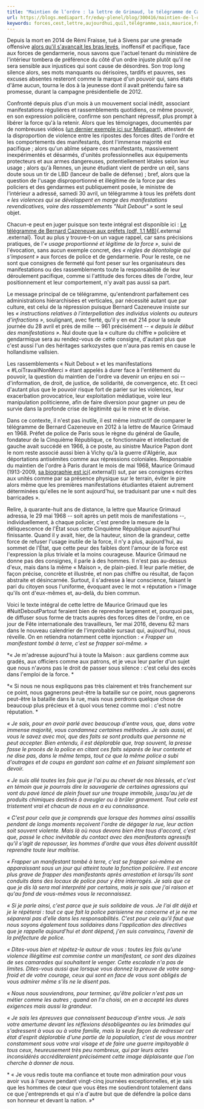 ```yaml
---
title: "Maintien de l’ordre : la lettre de Grimaud, le télégramme de Cazeneuve"
url: https://blogs.mediapart.fr/edwy-plenel/blog/300416/maintien-de-l-ordre-la-lettre-de-grimaud-le-telegramme-de-cazeneuve?utm_source=twitter&utm_medium=social&utm_campaign=Sharing&xtor=CS3-67
keywords: forces,cest,lettre,aujourdhui,quil,télégramme,sais,maurice,frapper,maintien,cazeneuve,lordre,manifestations,grimaud
---
```

Depuis la mort en 2014 de Rémi Fraisse, tué à Sivens par une grenade offensive [alors qu'il s'avançait les bras levés](https://www.mediapart.fr/journal/france/250316/remi-fraisse-avait-les-mains-en-l-air-quand-il-ete-tue-par-la-grenade-dun-gendarme), inoffensif et pacifique, face aux forces de gendarmerie, nous savons que l'actuel tenant du ministère de l'intérieur tombera de préférence du côté d'un ordre injuste plutôt qu'il ne sera sensible aux injustices qui sont cause de désordres. Son trop long silence alors, ses mots manquants ou dérisoires, tardifs et pauvres, ses excuses absentes resteront comme la marque d'un pouvoir qui, sans états d'âme aucun, tourna le dos à la jeunesse dont il avait prétendu faire sa promesse, durant la campagne présidentielle de 2012.

Confronté depuis plus d'un mois à un mouvement social inédit, associant manifestations régulières et rassemblements quotidiens, ce même pouvoir, en son expression policière, confirme son penchant répressif, plus prompt à libérer la force qu'à la retenir. Alors que les témoignages, documentés par de nombreuses vidéos ([un dernier exemple ici sur Mediapart](https://blogs.mediapart.fr/edition/les-invites-de-mediapart/article/300416/ne-sait-jamais-ce-quon-filme)), attestent de la disproportion de violence entre les ripostes des forces dites de l'ordre et les comportements des manifestants, dont l'immense majorité est pacifique ; alors qu'un abîme sépare ces manifestants, massivement inexpérimentés et désarmés, d'unités professionnelles aux équipements protecteurs et aux armes dangereuses, potentiellement létales selon leur usage ; alors qu'à Rennes, un jeune étudiant vient de perdre un œil, sans doute sous un tir de LBD (lanceur de balle de défense) ; bref, alors que la question de l'usage disproportionné et illégitime de la force par des policiers et des gendarmes est publiquement posée, le ministre de l'intérieur a adressé, samedi 30 avril, un télégramme à tous les préfets dont *« les violences qui se développent en marge des manifestations revendicatives, voire des rassemblements "Nuit Debout" »* sont le seul objet.

Chacun-e peut en juger puisque son texte intégral est disponible ici : [Le télégramme de Bernard Cazeneuve aux préfets (pdf, 1.1 MB)](https://static.mediapart.fr/files/2016/04/30/le-telegramme-de-bernard-cazeneuve-aux-prefets.pdf){.external .external}. Tout au plus y trouve-t-on un vague rappel, car sans précisions pratiques, de l'*« usage proportionné et légitime de la force »*, suivi de l'évocation, sans aucun exemple concret, des *« règles de déontologie qui s'imposent »* aux forces de police et de gendarmerie. Pour le reste, ce ne sont que consignes de fermeté qui font peser sur les organisateurs des manifestations ou des rassemblements toute la responsabilité de leur déroulement pacifique, comme si l'attitude des forces dites de l'ordre, leur positionnement et leur comportement, n'y avait pas aussi sa part.

Le message principal de ce télégramme, qu'entendront parfaitement ces administrations hiérarchisées et verticales, par nécessité autant que par culture, est celui de la répression puisque Bernard Cazeneuve insiste sur les *« instructions relatives à l'interpellation des individus violents ou auteurs d'infractions »*, soulignant, avec fierté, qu'il y en eut 214 pour la seule journée du 28 avril et près de mille -- 961 précisément -- *« depuis le début des manifestations »*. Nul doute que la « culture du chiffre » policière et gendarmique sera au rendez-vous de cette consigne, d'autant plus que c'est aussi l'un des héritages sarkozystes que n'aura pas remis en cause le hollandisme vallsien. 

Les rassemblements « Nuit Debout » et les manifestations « \#LoiTravailNonMerci » étant appelés à durer face à l'entêtement du pouvoir, la question du maintien de l'ordre va devenir un enjeu en soi -- d'information, de droit, de justice, de solidarité, de convergence, etc. Et ceci d'autant plus que le pouvoir risque fort de parier sur les violences, leur exacerbation provocatrice, leur exploitation médiatique, voire leur manipulation politicienne, afin de faire diversion pour gagner un peu de survie dans la profonde crise de légitimité qui le mine et le divise.

Dans ce contexte, il n'est pas inutile, il est même instructif de comparer le télégramme de Bernard Cazeneuve en 2012 à la lettre de Maurice Grimaud en 1968. Préfet de police de Paris sous le règne du général de Gaulle, fondateur de la Cinquième République, ce fonctionnaire et intellectuel de gauche avait succédé en 1966, à ce poste, au sinistre Maurice Papon dont le nom reste associé aussi bien à Vichy qu'à la guerre d'Algérie, aux déportations antisémites comme aux répressions coloniales. Responsable du maintien de l'ordre à Paris durant le mois de mai 1968, Maurice Grimaud (1913-2009, [sa biographie est ici](https://fr.wikipedia.org/wiki/Maurice_Grimaud "Sur Wikipédia"){.external}) sut, par ses consignes écrites aux unités comme par sa présence physique sur le terrain, éviter le pire alors même que les premières manifestations étudiantes étaient autrement déterminées qu'elles ne le sont aujourd'hui, se traduisant par une « nuit des barricades ».

Relire, à quarante-huit ans de distance, la lettre que Maurice Grimaud adressa, le 29 mai 1968 -- soit après un petit mois de manifestations --, individuellement, à chaque policier, c'est prendre la mesure de la déliquescence de l'État sous cette Cinquième République aujourd'hui finissante. Quand il y avait, hier, de la hauteur, sinon de la grandeur, cette force de refuser l'usage inutile de la force, il n'y a plus, aujourd'hui, au sommet de l'État, que cette peur des faibles dont l'amour de la force est l'expression la plus triviale et la moins courageuse. Maurice Grimaud ne donne pas des consignes, il parle à des hommes. Il n'est pas au-dessus d'eux, mais dans la même « Maison », de plain-pied. Il leur parle métier, de façon précise, concrète et illustrée, et non pas chiffre ou résultat, de façon abstraite et désincarnée. Surtout, il s'adresse à leur conscience, faisant le pari du citoyen sous l'uniforme, évoquant avec le mot « réputation » l'image qu'ils ont d'eux-mêmes et, au-delà, du bien commun.

Voici le texte intégral de cette lettre de Maurice Grimaud que les \#NuitDeboutPartout feraient bien de reprendre largement et, pourquoi pas, de diffuser sous forme de tracts auprès des forces dites de l'ordre, en ce jour de Fête internationale des travailleurs, 1er mai 2016, devenu 62 mars dans le nouveau calendrier de l'improbable sursaut qui, aujourd'hui, nous réveille. On en retiendra notamment cette injonction : *« Frapper un manifestant tombé à terre, c'est se frapper soi-même. »*

*« Je m'adresse aujourd'hui à toute la Maison : aux gardiens comme aux gradés, aux officiers comme aux patrons, et je veux leur parler d'un sujet que nous n'avons pas le droit de passer sous silence : c'est celui des excès dans l'emploi de la force. *

*« Si nous ne nous expliquons pas très clairement et très franchement sur ce point, nous gagnerons peut-être la bataille sur ce point, nous gagnerons peut-être la bataille dans la rue, mais nous perdrons quelque chose de beaucoup plus précieux et à quoi vous tenez comme moi : c'est notre réputation. *

*« Je sais, pour en avoir parlé avec beaucoup d'entre vous, que, dans votre immense majorité, vous condamnez certaines méthodes. Je sais aussi, et vous le savez avec moi, que des faits se sont produits que personne ne peut accepter. Bien entendu, il est déplorable que, trop souvent, la presse fasse le procès de la police en citant ces faits séparés de leur contexte et ne dise pas, dans le même temps, tout ce que la même police a subi d'outrages et de coups en gardant son calme et en faisant simplement son devoir.*

*« Je suis allé toutes les fois que je l'ai pu au chevet de nos blessés, et c'est en témoin que je pourrais dire la sauvagerie de certaines agressions qui vont du pavé lancé de plein fouet sur une troupe immobile, jusqu'au jet de produits chimiques destinés à aveugler ou à brûler gravement. Tout cela est tristement vrai et chacun de nous en a eu connaissance.*

*« C'est pour cela que je comprends que lorsque des hommes ainsi assaillis pendant de longs moments reçoivent l'ordre de dégager la rue, leur action soit souvent violente. Mais là où nous devons bien être tous d'accord, c'est que, passé le choc inévitable du contact avec des manifestants agressifs qu'il s'agit de repousser, les hommes d'ordre que vous êtes doivent aussitôt reprendre toute leur maîtrise.*

*« Frapper un manifestant tombé à terre, c'est se frapper soi-même en apparaissant sous un jour qui atteint toute la fonction policière. Il est encore plus grave de frapper des manifestants après arrestation et lorsqu'ils sont conduits dans des locaux de police pour y être interrogés. Je sais que ce que je dis là sera mal interprété par certains, mais je sais que j'ai raison et qu'au fond de vous-mêmes vous le reconnaissez.*

*« Si je parle ainsi, c'est parce que je suis solidaire de vous. Je l'ai dit déjà et je le répèterai : tout ce que fait la police parisienne me concerne et je ne me séparerai pas d'elle dans les responsabilités. C'est pour cela qu'il faut que nous soyons également tous solidaires dans l'application des directives que je rappelle aujourd'hui et dont dépend, j'en suis convaincu, l'avenir de la préfecture de police.*

*« Dites-vous bien et répétez-le autour de vous : toutes les fois qu'une violence illégitime est commise contre un manifestant, ce sont des dizaines de ses camarades qui souhaitent le venger. Cette escalade n'a pas de limites. Dites-vous aussi que lorsque vous donnez la preuve de votre sang-froid et de votre courage, ceux qui sont en face de vous sont obligés de vous admirer même s'ils ne le disent pas.*

*« Nous nous souviendrons, pour terminer, qu'être policier n'est pas un métier comme les autres ; quand on l'a choisi, on en a accepté les dures exigences mais aussi la grandeur.*

*« Je sais les épreuves que connaissent beaucoup d'entre vous. Je sais votre amertume devant les réflexions désobligeantes ou les brimades qui s'adressent à vous ou à votre famille, mais la seule façon de redresser cet état d'esprit déplorable d'une partie de la population, c'est de vous montrer constamment sous votre vrai visage et de faire une guerre impitoyable à tous ceux, heureusement très peu nombreux, qui par leurs actes inconsidérés accréditeraient précisément cette image déplaisante que l'on cherche à donner de nous.*

\* « Je vous redis toute ma confiance et toute mon admiration pour vous avoir vus à l'œuvre pendant vingt-cinq journées exceptionnelles, et je sais que les hommes de cœur que vous êtes me soutiendront totalement dans ce que j'entreprends et qui n'a d'autre but que de défendre la police dans son honneur et devant la nation. »*
